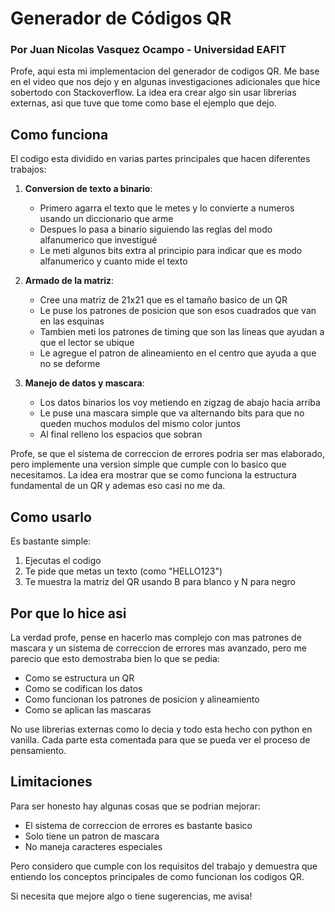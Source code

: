 # Generador de Códigos QR
### Por Juan Nicolas Vasquez Ocampo - Universidad EAFIT

Profe, aqui esta mi implementacion del generador de codigos QR. Me base en el video que nos dejo y en algunas investigaciones adicionales que hice sobertodo con Stackoverflow. La idea era crear algo sin usar librerias externas, asi que tuve que tome como base el ejemplo que dejo.

## Como funciona

El codigo esta dividido en varias partes principales que hacen diferentes trabajos:

1. **Conversion de texto a binario**: 
   - Primero agarra el texto que le metes y lo convierte a numeros usando un diccionario que arme
   - Despues lo pasa a binario siguiendo las reglas del modo alfanumerico que investigué
   - Le meti algunos bits extra al principio para indicar que es modo alfanumerico y cuanto mide el texto

2. **Armado de la matriz**:
   - Cree una matriz de 21x21 que es el tamaño basico de un QR
   - Le puse los patrones de posicion que son esos cuadrados que van en las esquinas
   - Tambien meti los patrones de timing que son las lineas que ayudan a que el lector se ubique
   - Le agregue el patron de alineamiento en el centro que ayuda a que no se deforme

3. **Manejo de datos y mascara**:
   - Los datos binarios los voy metiendo en zigzag de abajo hacia arriba
   - Le puse una mascara simple que va alternando bits para que no queden muchos modulos del mismo color juntos
   - Al final relleno los espacios que sobran

Profe, se que el sistema de correccion de errores podria ser mas elaborado, pero implemente una version simple que cumple con lo basico que necesitamos. La idea era mostrar que se como funciona la estructura fundamental de un QR y ademas eso casi no me da.

## Como usarlo

Es bastante simple:
1. Ejecutas el codigo
2. Te pide que metas un texto (como "HELLO123")
3. Te muestra la matriz del QR usando B para blanco y N para negro

## Por que lo hice asi

La verdad profe, pense en hacerlo mas complejo con mas patrones de mascara y un sistema de correccion de errores mas avanzado, pero me parecio que esto demostraba bien lo que se pedia:
- Como se estructura un QR
- Como se codifican los datos
- Como funcionan los patrones de posicion y alineamiento
- Como se aplican las mascaras

No use librerias externas como lo decia y todo esta hecho con python en vanilla. Cada parte esta comentada para que se pueda ver el proceso de pensamiento.

## Limitaciones

Para ser honesto hay algunas cosas que se podrian mejorar:
- El sistema de correccion de errores es bastante basico
- Solo tiene un patron de mascara
- No maneja caracteres especiales

Pero considero que cumple con los requisitos del trabajo y demuestra que entiendo los conceptos principales de como funcionan los codigos QR.

Si necesita que mejore algo o tiene sugerencias, me avisa!
